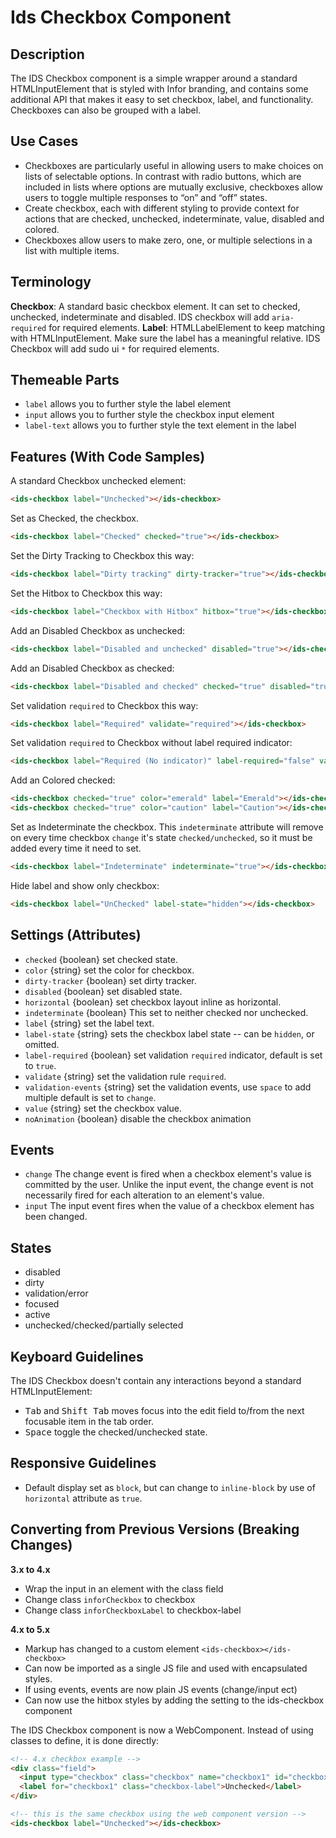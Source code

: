 # Ids Checkbox Component

## Description

The IDS Checkbox component is a simple wrapper around a standard HTMLInputElement that is styled with Infor branding, and contains some additional API that makes it easy to set checkbox, label, and functionality. Checkboxes can also be grouped with a label.

## Use Cases

- Checkboxes are particularly useful in allowing users to make choices on lists of selectable options. In contrast with radio buttons, which are included in lists where options are mutually exclusive, checkboxes allow users to toggle multiple responses to “on” and “off” states.
- Create checkbox, each with different styling to provide context for actions that are checked, unchecked, indeterminate, value, disabled and colored.
- Checkboxes allow users to make zero, one, or multiple selections in a list with multiple items.

## Terminology

**Checkbox**: A standard basic checkbox element. It can set to checked, unchecked, indeterminate and disabled. IDS checkbox will add `aria-required` for required elements.
**Label**: HTMLLabelElement to keep matching with HTMLInputElement. Make sure the label has a meaningful relative. IDS Checkbox will add sudo ui `*` for required elements.

## Themeable Parts

- `label` allows you to further style the label element
- `input` allows you to further style the checkbox input element
- `label-text` allows you to further style the text element in the label

## Features (With Code Samples)

A standard Checkbox unchecked element:

```html
<ids-checkbox label="Unchecked"></ids-checkbox>
```

Set as Checked, the checkbox.

```html
<ids-checkbox label="Checked" checked="true"></ids-checkbox>
```

Set the Dirty Tracking to Checkbox this way:

```html
<ids-checkbox label="Dirty tracking" dirty-tracker="true"></ids-checkbox>
```

Set the Hitbox to Checkbox this way:

```html
<ids-checkbox label="Checkbox with Hitbox" hitbox="true"></ids-checkbox>
```

Add an Disabled Checkbox as unchecked:

```html
<ids-checkbox label="Disabled and unchecked" disabled="true"></ids-checkbox>
```

Add an Disabled Checkbox as checked:

```html
<ids-checkbox label="Disabled and checked" checked="true" disabled="true"></ids-checkbox>
```

Set validation `required` to Checkbox this way:

```html
<ids-checkbox label="Required" validate="required"></ids-checkbox>
```

Set validation `required` to Checkbox without label required indicator:

```html
<ids-checkbox label="Required (No indicator)" label-required="false" validate="required"></ids-checkbox>
```

Add an Colored checked:

```html
<ids-checkbox checked="true" color="emerald" label="Emerald"></ids-checkbox>
<ids-checkbox checked="true" color="caution" label="Caution"></ids-checkbox>
```

Set as Indeterminate the checkbox. This `indeterminate` attribute will remove on every time checkbox `change` it's state `checked/unchecked`, so it must be added every time it need to set.

```html
<ids-checkbox label="Indeterminate" indeterminate="true"></ids-checkbox>
```

Hide label and show only checkbox:

```html
<ids-checkbox label="UnChecked" label-state="hidden"></ids-checkbox>
```

## Settings (Attributes)

- `checked` {boolean} set checked state.
- `color` {string} set the color for checkbox.
- `dirty-tracker` {boolean} set dirty tracker.
- `disabled` {boolean} set disabled state.
- `horizontal` {boolean} set checkbox layout inline as horizontal.
- `indeterminate` {boolean} This set to neither checked nor unchecked.
- `label` {string} set the label text.
- `label-state` {string} sets the checkbox label state -- can be `hidden`, or omitted.
- `label-required` {boolean} set validation `required` indicator, default is set to `true`.
- `validate` {string} set the validation rule `required`.
- `validation-events` {string} set the validation events, use `space` to add multiple default is set to `change`.
- `value` {string} set the checkbox value.
- `noAnimation` {boolean} disable the checkbox animation

## Events

- `change` The change event is fired when a checkbox element's value is committed by the user. Unlike the input event, the change event is not necessarily fired for each alteration to an element's value.
- `input` The input event fires when the value of a checkbox element has been changed.

## States

- disabled
- dirty
- validation/error
- focused
- active
- unchecked/checked/partially selected

## Keyboard Guidelines

The IDS Checkbox doesn't contain any interactions beyond a standard HTMLInputElement:

- <kbd>Tab</kbd> and <kbd>Shift Tab</kbd> moves focus into the edit field to/from the next focusable item in the tab order.
- <kbd>Space</kbd> toggle the checked/unchecked state.

## Responsive Guidelines

- Default display set as `block`, but can change to `inline-block` by use of `horizontal` attribute as `true`.

## Converting from Previous Versions (Breaking Changes)

**3.x to 4.x**
- Wrap the input in an element with the class field
- Change class `inforCheckbox` to checkbox
- Change class `inforCheckboxLabel` to checkbox-label

**4.x to 5.x**
- Markup has changed to a custom element `<ids-checkbox></ids-checkbox>`
- Can now be imported as a single JS file and used with encapsulated styles.
- If using events, events are now plain JS events (change/input ect)
- Can now use the hitbox styles by adding the setting to the ids-checkbox component

The IDS Checkbox component is now a WebComponent. Instead of using classes to define, it is done directly:

```html
<!-- 4.x checkbox example -->
<div class="field">
  <input type="checkbox" class="checkbox" name="checkbox1" id="checkbox1"/>
  <label for="checkbox1" class="checkbox-label">Unchecked</label>
</div>

<!-- this is the same checkbox using the web component version -->
<ids-checkbox label="Unchecked"></ids-checkbox>
```
